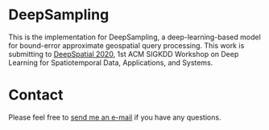 # DeepSampling
This is the implementation for DeepSampling, a deep-learning-based model for bound-error approximate geospatial query processing.
This work is submitting to [DeepSpatial 2020](http://mason.gmu.edu/~lzhao9/venues/DeepSpatial2020/), 1st ACM SIGKDD Workshop on Deep Learning for Spatiotemporal Data, Applications, and Systems.  

# Contact
Please feel free to [send me an e-mail](<tin.vu@email.ucr.edu>) if you have any questions. 
